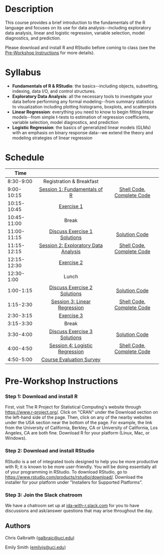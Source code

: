 # Description
This course provides a brief introduction to the fundamentals of the R language and focuses on its use for data analysis--including exploratory data analysis, linear and logistic regression, variable selection, model diagnostics, and prediction.

Please download and install R and RStudio before coming to class (see the [Pre-Workshop Instructions](#Instructions) for more details).


# Syllabus
* **Fundamentals of R & RStudio**: the basics--including objects, subsetting, indexing, data I/O, and control structures.
* **Exploratory Data Analysis**: all the necessary tools to investigate your data before performing any formal modeling--from summary statistics to visualization including plotting histograms, boxplots, and scatterplots
* **Linear Regression**: everything you need to know to begin fitting linear models--from simple t-tests to estimation of regression coefficients, variable selection, model diagnostics, and prediction
* **Logistic Regression**: the basics of generalized linear models (GLMs) with an emphasis on binary response data--we extend the theory and modeling strategies of linear regression



# Schedule
| 	   Time	    |           				|							|
| ------------- | :-----------------------:	| :-----------------------: |   
| 	8:30-9:00  	| Registration & Breakfast	|							|
| 	9:00-10:15	| [Session 1: Fundamentals of R](http://ucidatascienceinitiative.github.io/IDA-with-R/IDA-with-R_Session_1.html)			| [Shell Code](https://github.com/UCIDataScienceInitiative/IDA-with-R/blob/master/IDA-with-R_Session_1_shell.R), [Complete Code](https://github.com/UCIDataScienceInitiative/IDA-with-R/blob/master/IDA-with-R_Session_1_complete.R) |
| 	10:15-10:45	| [Exercise 1](http://ucidatascienceinitiative.github.io//IDA-with-R/Exercises/IDA-with-R_Exercise_1.html)					| |
| 	10:45-11:00	| Break						| |
| 	11:00-11:15	| [Discuss Exercise 1 Solutions](http://ucidatascienceinitiative.github.io//IDA-with-R/Solutions/IDA-with-R_Exercise_1_Solutions.html) | [Solution Code](https://github.com/UCIDataScienceInitiative/IDA-with-R/blob/master/Solutions/Exercise_1.R)   |
|   11:15-12:15 | [Session 2: Exploratory Data Analysis](http://ucidatascienceinitiative.github.io/IDA-with-R/IDA-with-R_Session_2.html) 	| [Shell Code](https://github.com/UCIDataScienceInitiative/IDA-with-R/blob/master/IDA-with-R_Session_2_shell.R), [Complete Code](https://github.com/UCIDataScienceInitiative/IDA-with-R/blob/master/IDA-with-R_Session_2_complete.R) |
| 	12:15-12:30	| [Exercise 2](http://ucidatascienceinitiative.github.io//IDA-with-R/Exercises/IDA-with-R_Exercise_2.html)					| |
| 	12:30-1:00 	| Lunch						| |
| 	1:00-1:15 	|  [Discuss Exercise 2 Solutions](http://ucidatascienceinitiative.github.io//IDA-with-R/Solutions/IDA-with-R_Exercise_2_Solutions.html) | [Solution Code](https://github.com/UCIDataScienceInitiative/IDA-with-R/blob/master/Solutions/Exercise_2.R)   |
| 	1:15-2:30	| [Session 3: Linear Regression](http://ucidatascienceinitiative.github.io/IDA-with-R/IDA-with-R_Session_3.html)			| [Shell Code](https://github.com/UCIDataScienceInitiative/IDA-with-R/blob/master/IDA-with-R_Session_3_shell.R), [Complete Code](https://github.com/UCIDataScienceInitiative/IDA-with-R/blob/master/IDA-with-R_Session_3_complete.R) |
| 	2:30-3:15	| [Exercise 3](http://ucidatascienceinitiative.github.io//IDA-with-R/Exercises/IDA-with-R_Exercise_3.html)					| |
| 	3:15-3:30	| Break						| |
| 	3:30-4:00	| [Discuss Exercise 3 Solutions](http://ucidatascienceinitiative.github.io//IDA-with-R/Solutions/IDA-with-R_Exercise_3_Solutions.html) | [Solution Code](https://github.com/UCIDataScienceInitiative/IDA-with-R/blob/master/Solutions/Exercise_3.R)	|
| 	4:00-4:50	| [Session 4: Logistic Regression](http://ucidatascienceinitiative.github.io/IDA-with-R/IDA-with-R_Session_4.html)			| [Shell Code](https://github.com/UCIDataScienceInitiative/IDA-with-R/blob/master/IDA-with-R_Session_4_shell.R), [Complete Code](https://github.com/UCIDataScienceInitiative/IDA-with-R/blob/master/IDA-with-R_Session_4_complete.R) |
| 	4:50-5:00	| [Course Evaluation Survey](https://docs.google.com/forms/d/e/1FAIpQLScRCXMWlui6e5XURTVqXsRlIHqMoPygTurX7VFsD8uGqVe-gg/viewform)		| |


# <a name="Instructions"></a>Pre-Workshop Instructions
### Step 1: Download and install R
First, visit The R Project for Statistical Computing's website through <https://www.r-project.org/>. Click on "CRAN" under the Download section on the left-hand side of the page. Then, click on any of the nearby websites under the USA section near the bottom of the page. For example, the link from the University of California, Berkley, CA or University of California, Los Angeles, CA are both fine. Download R for your platform (Linux, Mac, or Windows).

### Step 2: Download and install RStudio
RStudio is a set of integrated tools designed to help you be more productive with R; it is known to be more user-friendly. You will be doing essentially all of your programming in RStudio. To download RStudio, go to <https://www.rstudio.com/products/rstudio/download/>. Download the installer for your platform under "Installers for Supported Platforms".

### Step 3: Join the Slack chatroom
We have a chatroom set up at [ida-with-r.slack.com](https://join.slack.com/t/ida-with-r/shared_invite/enQtMjYwMTE2NzE4Nzc0LTMxOTUzYzY0ODE3YWUxNDNjOGI0NTU0MTg1ZmNkZTRmYTgzYmI2YmQxZWI5MGU4YzE4NzM3NjM5YTVlNDE0MmQ) for you to have discussions and ask/answer questions that may arise throughout the day.


## Authors
Chris Galbraith (<galbraic@uci.edu>)

Emily Smith (<emilyjs@uci.edu>)
